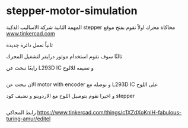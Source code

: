 # stepper-motor-simulation
المهمة الثانية شركة الاساليب الذكية 
stepper محاكاة محرك
 اولاً نقوم بفتح موقع www.tinkercad.com
 
 ثانياً نعمل دائرة جديدة 
 
 ثالثًا سوف نقوم استخدام موتور درايفر لتشغيل المحرك
 
  رابعًا نبحث عن L293D IC و نضيفه للالوح  
 
 <img scr= https://user-images.githubusercontent.com/108413904/177120542-41c1cc82-ac93-4676-9e88-052cca1accba.png > 
 
الان نبحث عن  motor with encoder و نوصله مع L293D IC على اللوح 

و اخيرا نقوم بتوصيل اللوح مع الاردوينو و نضيف كود stepper 

<img scr= https://user-images.githubusercontent.com/108413904/177124681-cedd21e4-0667-4678-861f-e464bd1c5d32.png >

رابط المحاكي 
https://www.tinkercad.com/things/c1XZdXoKnIH-fabulous-turing-amur/editel
